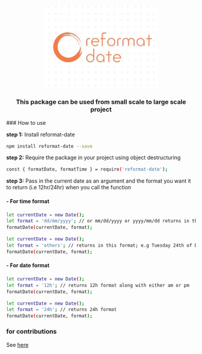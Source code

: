 <div align="center">
<img src="public/Reformat-logo.jpeg" alt="reformat-date" width="300"/>

### This package can be used from small scale to large scale project

</div>
### How to use

**step 1:** Install reformat-date
```bash
npm install reformat-date --save
```
**step 2:** Require the package in your project using object destructuring
```bash
const { formatDate, formatTime } = require('reformat-date');
```
**step 3:** Pass in the current date as an argument and the format you want it to return (i.e 12hr/24hr) when you call the function

#### - For time format
```bash
let currentDate = new Date();
let format = 'dd/mm/yyyy'; // or mm/dd/yyyy or yyyy/mm/dd returns in the specified format passed 
formatDate(currentDate, format);
```
```bash
let currentDate = new Date();
let format = 'others'; // returns in this format; e.g Tuesday 24th of December, 2019 
formatDate(currentDate, format);
```

#### - For date format
```bash
let currentDate = new Date();
let format = '12h'; // returns 12h format along with either am or pm
formatDate(currentDate, format);
```
```bash
let currentDate = new Date();
let format = '24h'; // returns 24h format 
formatDate(currentDate, format);
```

### for contributions

See [here](https://github.com/augustinebest/date-formatter/blob/master/CONTRIBUTING.md)
